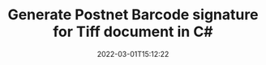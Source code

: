 ---
############################# Static ############################
layout: "auto-gen-signature"
date: 2022-03-01T15:12:22
draft: false
operation: Sign
signaturetype: Barcode
codetype: Postnet
fileformat: Tiff
productName: .NET
lang: en
productCode: net
otherformats: pdf doc docx docm dot dotm dotx odt ott rtf xls xlsx xlsm xlsb csv ods ots xltx xltm ppt pptx pps ppsx odp otp potx potm pptm ppsm png jpg bmp gif tiff svg webp wmf
breadcrumb: Put  Barcode signature on Tiff for C#

############################# Head ############################
head_title: "eSign Tiff document with Postnet Barcode in C#"
head_description: "Create Postnet Barcode Signature and put it on Tiff document with .NET using a couple lines of code. Use the GroupDocs Document Signature API for signing various file formats."

############################# Header ############################
title: "Generate Postnet Barcode signature for Tiff document in C#"
description: "eSign your Tiff business documents with Postnet Barcode. Generate Barcode signature quick, easy and simple with few lines of code to set up signing options."
bg_image: "https://cms.admin.containerize.com/templates/aspose/App_Themes/V3/images/bg/header1.png"
bg_overlay: false
button:
    enable: true

############################# SubMenu ############################
submenu:
    enable: true

    left:
        img_alt: "GroupDocs.Signature for .NET"
        image: "https://cms.admin.containerize.com/templates/groupdocs/images/product-logos/90x90-noborder/groupdocs-signature-net.png"
        product: "GroupDocs.Signature"
        platform: ".NET"



############################# About ############################
about:
    enable: true
    title: "About GroupDocs.Signature for .NET API"
    content: |
        [GroupDocs.Signature for .NET](https://products.groupdocs.com/signature/net/) is an advanced .NET API to e-sign documents with digital signatures using many Barcode types UPCA, UPCE, EAN13, EAN14, Code39, Code39Extended, Code128, Codabar, Postnet, ISBN, ITF14 and many more. Users can create a Barcode signatures, download it as image and use to e-sign business contracts and official documents with adding this signature and manipulate it. Any Barcode signature will contains custom information to identifies the signer or authorizes the document. After the signing user can update, verify, remove, preview and search for the Barcodes within PDF, Microsoft Word, Excel worksheets, PowerPoint presentations, Adobe Photoshop, metafiles and image file formats, with additional support for customizing signature properties as needed.
    

############################# Steps ############################
steps:
    enable: true
    title_left: "Steps to sign Tiff with Barcode in C#"
    content_left: |
        [GroupDocs.Signature for .NET](https://products.groupdocs.com/signature/net/) provides ability to sign Tiff documents with Barcode signatures quickly and easily.
        
        * Create an instance of Signature class providing Tiff file supposed to signing as path or memory stream
        * Instantiate SignOptions class and set all demanded data.
        * Invoke the Signature.Sign passing output Tiff file or memory stream

    title_right: "System Requirements"
    content_right: |
        Documents signing with GroupDocs.Signature for .NET can be performed in just a few simple steps. Our APIs are supported on all major platforms and operating systems. Before executing the code below, make sure you have the following prerequisites installed on your system.

        * Operating systems: Microsoft Windows, Linux, MacOS
        * Development environments: Microsoft Visual Studio, Xamarin, MonoDevelop
        * Frameworks: .NET Framework, .NET Standard, .NET Core, Mono
        * Get the latest GroupDocs.Signature for .NET from [Nuget](https://www.nuget.org/packages/groupdocs.signature)
         
    code: |
        ```csharp    
        
        // Set up input Tiff file
        string filePath = "input.tiff";
        // Set up output file
        string outputFilePath = "output.tiff";

        // Instantiate Signature for input file
        using (var signature = new GroupDocs.Signature.Signature(filePath))
        {
                // create barcode option with predefined barcode text
                var options = new BarcodeSignOptions("BC12345678")
                {
                    // setup Barcode encoding type
                    EncodeType = BarcodeTypes.Postnet,

                    // set signature position
                    Left = 50,
                    Top = 50,
                    Width = 200,
                    Height = 50                                        
                };
                
                // sign Tiff document
                SignResult result = signature.Sign(outputFilePath, options);
        }

        ```

############################# Demos ############################
demos:
    enable: true
    title: "Signing Tiff documents with Barcode Live Demo"
    content: |
       Sign Tiff file with various signatures right now by visiting the [GroupDocs.Signature App](https://products.groupdocs.app/signature/family) website. Free online demo waiting for you.

        
############################# About Formats ############################
about_formats:
    enable: true
    format:
        # format loop
        - icon: "fas fa-barcode"
          title: "About Postnet Barcode"
          content: |
            POSTNET (Postal Numeric Encoding Technique) is a barcode symbology used by the United States Postal Service to assist in directing mail.
          characterset: |
             Numeric digits (0-9).
          textcapacity: |
             Up to 11 characters.
          image: |
             iVBORw0KGgoAAAANSUhEUgAAACcAAAAjCAYAAAAXMhMjAAAAAXNSR0IArs4c6QAAAARnQU1BAACxjwv8YQUAAAAJcEhZcwAADsMAAA7DAcdvqGQAAACeSURBVFhH7c7BCkMxEELR/P9Pp1LoRrCXpi4Cbw5kIRKZtS82x52a407Ncae+HrfWer8Pyr+i/3NcQv/nuIT+z3EJ/X/Ocf9mlxuhsXZ2uREaa2eXG6Gxdna5ERprZ5cbobF2drkRGmtnlxuhsXZ2uREaa2eXG6Gxdna5ERprZ5cbobF2drkRGmtnlxuhsXZ2ubnAHHdqjjt18XF7vwDevzbHqsQWPwAAAABJRU5ErkJggg==

          link: ""

############################# More Formats ############################
more_formats:
    enable: true
    title: "Other supported Barcode signatures for C#"
    content: |
        "You can also sign Tiff with other signature types. Please see the list below."
    format: 
           
       
back_to_top:
    enable: true
---